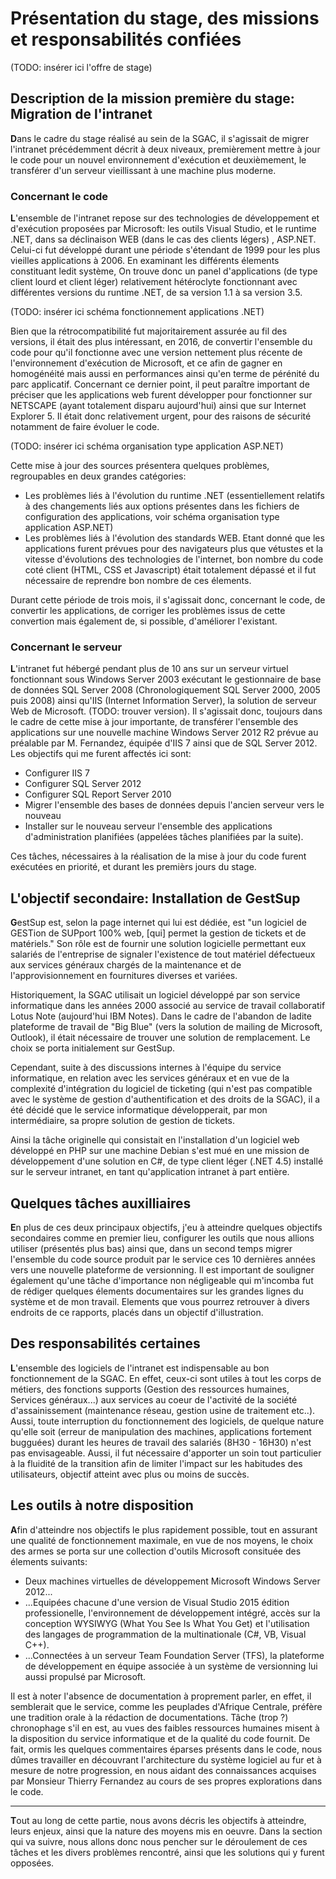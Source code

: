 # Présentation du stage, des missions et responsabilités confiées

(TODO: insérer ici l'offre de stage)

## Description de la mission première du stage: Migration de l'intranet

**D**ans le cadre du stage réalisé au sein de la SGAC, il s'agissait de migrer l'intranet précédemment décrit à deux niveaux, premièrement mettre à jour le code pour un nouvel environnement d'exécution et deuxièmement, le transférer d'un serveur vieillissant à une machine plus moderne.  

### Concernant le code 

**L**'ensemble de l'intranet repose sur des technologies de développement et d'exécution proposées par Microsoft: les outils Visual Studio, et le runtime .NET, dans sa déclinaison WEB (dans le cas des clients légers) , ASP.NET. 
Celui-ci fut développé durant une période s'étendant de 1999 pour les plus vieilles applications à 2006. 
En examinant les différents élements constituant ledit système, On trouve donc un panel d'applications (de type client lourd et client léger) relativement hétéroclyte fonctionnant avec différentes versions du runtime .NET, de sa version 1.1 à sa version 3.5.

(TODO: insérer ici schéma fonctionnement applications .NET)

Bien que la rétrocompatibilité fut majoritairement assurée au fil des versions, il était des plus intéressant, en 2016, de convertir l'ensemble du code pour qu'il fonctionne avec une version nettement plus récente de l'environnement d'exécution de Microsoft, et ce afin de gagner en homogénéité mais aussi en performances ainsi qu'en terme de pérénité du parc applicatif. Concernant ce dernier point, il peut paraître important de préciser que les applications web furent développer pour fonctionner sur NETSCAPE (ayant totalement disparu aujourd'hui) ainsi que sur Internet Explorer 5. Il était donc relativement urgent, pour des raisons de sécurité notamment de faire évoluer le code. 

(TODO: insérer ici schéma organisation type application ASP.NET)

Cette mise à jour des sources présentera quelques problèmes, regroupables en deux grandes catégories:

* Les problèmes liés à l'évolution du runtime .NET (essentiellement relatifs à des changements liés aux options présentes dans les fichiers de configuration des applications, voir schéma organisation type application ASP.NET)
* Les problèmes liés à l'évolution des standards WEB. Etant donné que les applications furent prévues pour des navigateurs plus que vétustes et la vitesse d'évolutions des technologies de l'internet, bon nombre du code coté client (HTML, CSS et Javascript) était totalement dépassé et il fut nécessaire de reprendre bon nombre de ces élements. 

Durant cette période de trois mois, il s'agissait donc, concernant le code, de convertir les applications, de corriger les problèmes issus de cette convertion mais également de, si possible, d'améliorer l'existant. 


### Concernant le serveur 

**L**'intranet fut hébergé pendant plus de 10 ans sur un serveur virtuel fonctionnant sous Windows Server 2003 exécutant le gestionnaire de base de données SQL Server 2008 (Chronologiquement SQL Server 2000, 2005 puis 2008) ainsi qu'IIS (Internet Information Server), la solution de serveur Web de Microsoft. (TODO: trouver version). Il s'agissait donc, toujours dans le cadre de cette mise à jour importante, de transférer l'ensemble des applications sur une nouvelle machine Windows Server 2012 R2 prévue au préalable par M. Fernandez, équipée d'IIS 7 ainsi que de SQL Server 2012. Les objectifs qui me furent affectés ici sont:

* Configurer IIS 7
* Configurer SQL Server 2012
* Configurer SQL Report Server 2010
* Migrer l'ensemble des bases de données depuis l'ancien serveur vers le nouveau 
* Installer sur le nouveau serveur l'ensemble des applications d'administration planifiées (appelées tâches planifiées par la suite). 

Ces tâches, nécessaires à la réalisation de la mise à jour du code furent exécutées en priorité, et durant les premièrs jours du stage. 

## L'objectif secondaire: Installation de GestSup

**G**estSup est, selon la page internet qui lui est dédiée, est "un logiciel de GESTion de SUPport 100% web, [qui] permet la gestion de tickets et de matériels."
Son rôle est de fournir une solution logicielle permettant eux salariés de l'entreprise de signaler l'existence de tout matériel défectueux aux services généraux chargés de la maintenance et de l'approvisionnement en fournitures diverses et variées.

Historiquement, la SGAC utilisait un logiciel développé par son service informatique dans les années 2000 associé au service de travail collaboratif Lotus Note (aujourd'hui IBM Notes). Dans le cadre de l'abandon de ladite plateforme de travail de "Big Blue" (vers la solution de mailing de Microsoft, Outlook), il était nécessaire de trouver une solution de remplacement. Le choix se porta initialement sur GestSup. 

Cependant, suite à des discussions internes à l'équipe du service informatique, en relation avec les services généraux et en vue de la complexité d'intégration du logiciel de ticketing (qui n'est pas compatible avec le système de gestion d'authentification et des droits de la SGAC), il a été décidé que le service informatique développerait, par mon intermédiaire, sa propre solution de gestion de tickets. 

Ainsi la tâche originelle qui consistait en l'installation d'un logiciel web développé en PHP sur une machine Debian s'est mué en une mission de développement d'une solution en C#, de type client léger (.NET 4.5) installé sur le serveur intranet, en tant qu'application intranet à part entière. 

## Quelques tâches auxilliaires 

**E**n plus de ces deux principaux objectifs, j'eu à atteindre quelques objectifs secondaires comme en premier lieu, configurer les outils que nous allions utiliser (présentés plus bas) ainsi que, dans un second temps migrer l'ensemble du code source produit par le service ces 10 dernières années vers une nouvelle plateforme de versionning. Il est important de souligner également qu'une tâche d'importance non négligeable qui m'incomba fut de rédiger quelques élements documentaires sur les grandes lignes du système et de mon travail. Elements que vous pourrez retrouver à divers endroits de ce rapports, placés dans un objectif d'illustration. 

## Des responsabilités certaines

**L**'ensemble des logiciels de l'intranet est indispensable au bon fonctionnement de la SGAC. En effet, ceux-ci sont utiles à tout les corps de métiers, des fonctions supports (Gestion des ressources humaines, Services généraux...) aux services au coeur de l'activité de la société d'assainissement (maintenance réseau, gestion usine de traitement etc..). Aussi, toute interruption du fonctionnement des logiciels, de quelque nature qu'elle soit (erreur de manipulation des machines, applications fortement bugguées) durant les heures de travail des salariés (8H30 - 16H30) n'est pas envisageable. Aussi, il fut nécessaire d'apporter un soin tout particulier à la fluidité de la transition afin de limiter l'impact sur les habitudes des utilisateurs, objectif atteint avec plus ou moins de succès. 

## Les outils à notre disposition

**A**fin d'atteindre nos objectifs le plus rapidement possible, tout en assurant une qualité de fonctionnement maximale, en vue de nos moyens, le choix des armes se porta sur une collection d'outils Microsoft consituée des élements suivants: 

* Deux machines virtuelles de développement Microsoft Windows Server 2012...
* ...Equipées chacune d'une version de Visual Studio 2015 édition professionelle, l'environnement de développement intégré, accès sur la conception WYSIWYG (What You See Is What You Get) et l'utilisation des langages de programmation de la multinationale (C#, VB, Visual C++).
* ...Connectées à un serveur Team Foundation Server (TFS), la plateforme de développement en équipe associée à un système de versionning lui aussi propulsé par Microsoft. 

Il est à noter l'absence de documentation à proprement parler, en effet, il semblerait que le service, comme les peuplades d'Afrique Centrale, préfère une tradition orale à la rédaction de documentations. Tâche (trop ?) chronophage s'il en est, au vues des faibles ressources humaines misent à la disposition du service informatique et de la qualité du code fournit. De fait, ormis les quelques commentaires éparses présents dans le code, nous dûmes travailler en découvrant l'architecture du système logiciel au fur et à mesure de notre progression, en nous aidant des connaissances acquises par Monsieur Thierry Fernandez au cours de ses propres explorations dans le code.

<hr>

**T**out au long de cette partie, nous avons décris les objectifs à atteindre, leurs enjeux, ainsi que la nature des moyens mis en oeuvre. Dans la section qui va suivre, nous allons donc nous pencher sur le déroulement de ces tâches et les divers problèmes rencontré, ainsi que les solutions qui y furent opposées.
